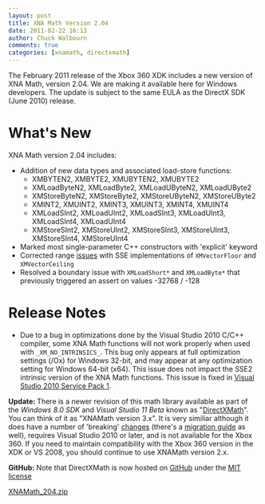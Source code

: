 ```yaml
---
layout: post
title: XNA Math Version 2.04
date: 2011-02-22 16:13
author: Chuck Walbourn
comments: true
categories: [xnamath, directxmath]
---
```

The February 2011 release of the Xbox 360 XDK includes a new version of XNA Math, version 2.04. We are making it available here for Windows developers. The update is subject to the same EULA as the DirectX SDK (June 2010) release.
<!--more-->

<h1>What's New</h1>

XNA Math version 2.04 includes:

<ul>
	<li>Addition of new data types and associated load-store functions:
<ul>
	<li>XMBYTEN2, XMBYTE2, XMUBYTEN2, XMUBYTE2</li>
	<li>XMLoadByteN2, XMLoadByte2, XMLoadUByteN2, XMLoadUByte2</li>
	<li>XMStoreByteN2, XMStoreByte2, XMStoreUByteN2, XMStoreUByte2</li>
	<li>XMINT2, XMUINT2, XMINT3, XMUINT3, XMINT4, XMUINT4</li>
	<li>XMLoadSInt2, XMLoadUInt2, XMLoadSInt3, XMLoadUInt3, XMLoadSInt4, XMLoadUInt4</li>
	<li>XMStoreSInt2, XMStoreUInt2, XMStoreSInt3, XMStoreUInt3, XMStoreSInt4, XMStoreUInt4</li>
</ul>
</li>
	<li>Marked most single-parameter C++ constructors with 'explicit' keyword</li>
	<li>Corrected range <a href="https://walbourn.github.io/known-issues-in-xnamath-v2-03/">issues</a> with SSE implementations of <code>XMVectorFloor</code> and <code>XMVectorCeiling</code></li>
	<li>Resolved a boundary issue with <code>XMLoadShort*</code> and <code>XMLoadByte*</code> that previously triggered an assert on values -32768 / -128</li>
</ul>

<h1>Release Notes</h1>

<ul>
	<li>Due to a bug in optimizations done by the Visual Studio 2010 C/C++ compiler, some XNA Math functions will not work properly when used with <code>_XM_NO_INTRINSICS_</code>. This bug only appears at full optimization settings (/Ox) for Windows 32-bit, and may appear at any optimization setting for Windows 64-bit (x64). This issue does not impact the SSE2 intrinsic version of the XNA Math functions. This issue is fixed in <a href="https://walbourn.github.io/visual-studio-2010-service-pack-1/">Visual Studio 2010 Service Pack 1</a>.</li>
</ul>

<strong>Update: </strong>There is a newer revision of this math library available as part of the <em>Windows 8.0 SDK </em>and <em>Visual Studio 11 Beta </em>known as "<a href="https://walbourn.github.io/introducing-directxmath/">DirectXMath</a>". You can think of it as "XNAMath version 3.x". It is very similiar although it does have a number of 'breaking' <a href="https://docs.microsoft.com/en-us/windows/desktop/dxmath/pg-xnamath-whatsnew">changes</a> (there's a <a href="https://docs.microsoft.com/en-us/windows/desktop/dxmath/pg-xnamath-migration">migration guide</a> as well), requires Visual Studio 2010 or later, and is not available for the Xbox 360. If you need to maintain compatibility with the Xbox 360 version in the XDK or VS 2008, you should continue to use XNAMath version 2.x.

<strong>GitHub:</strong> Note that DirectXMath is now hosted on <a href="https://github.com/Microsoft/DirectXMath">GitHub</a> under the [MIT license](https://opensource.org/licenses/MIT)

<a href="https://walbourn.github.io/download/XNAMath_204.zip">XNAMath_204.zip</a>
